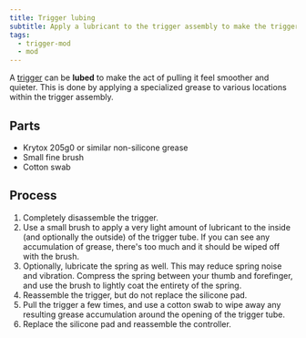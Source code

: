 ```yaml
---
title: Trigger lubing
subtitle: Apply a lubricant to the trigger assembly to make the trigger movement smoother.
tags:
  - trigger-mod
  - mod
---
```


A [trigger](/triggers) can be **lubed** to make the act of pulling it feel smoother and quieter. This is done by applying a specialized grease to various locations within the trigger assembly.

## Parts

- Krytox 205g0 or similar non-silicone grease
- Small fine brush
- Cotton swab

## Process

1. Completely disassemble the trigger.
2. Use a small brush to apply a very light amount of lubricant to the inside (and optionally the outside) of the trigger tube. If you can see any accumulation of grease, there's too much and it should be wiped off with the brush.
3. Optionally, lubricate the spring as well. This may reduce spring noise and vibration. Compress the spring between your thumb and forefinger, and use the brush to lightly coat the entirety of the spring.
4. Reassemble the trigger, but do not replace the silicone pad.
5. Pull the trigger a few times, and use a cotton swab to wipe away any resulting grease accumulation around the opening of the trigger tube.
6. Replace the silicone pad and reassemble the controller.
